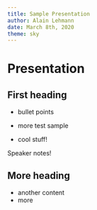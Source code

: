 ```yaml
---
title: Sample Presentation
author: Alain Lehmann
date: March 8th, 2020
theme: sky
---
```


# Presentation

## First heading

- bullet points

- more test sample

- cool stuff!

<div class="notes">
Speaker notes!
</div>

## More heading

- another content
- more
